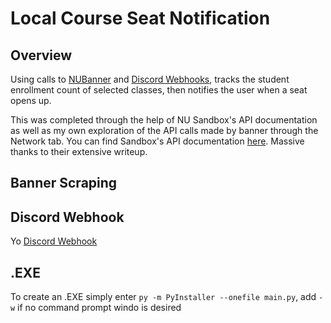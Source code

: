 # Local Course Seat Notification
## Overview
Using calls to [NUBanner](https://nubanner.neu.edu/StudentRegistrationSsb/ssb/registration) and 
[Discord Webhooks](https://support.discord.com/hc/en-us/articles/228383668-Intro-to-Webhooks), tracks the student 
enrollment count of selected classes, then notifies the user when a seat opens up. 

This was completed through the help of NU Sandbox's API documentation as well as my own exploration of the API calls 
made by banner through the Network tab. You can find Sandbox's API documentation 
[here](https://jennydaman.gitlab.io/nubanned/dark.html#studentregistrationssb-clickcontinue-post). Massive thanks to 
their extensive writeup.

## Banner Scraping

## Discord Webhook
Yo
[Discord Webhook](https://support.discord.com/hc/en-us/articles/228383668-Intro-to-Webhooks)

## .EXE
To create an .EXE simply enter ```py -m PyInstaller --onefile main.py```, add ```-w``` if no command prompt windo
is desired